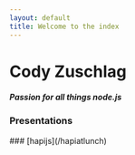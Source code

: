 ```yaml
---
layout: default
title: Welcome to the index
---
```

# Cody Zuschlag

#### _Passion for all things node.js_

<div class="panel panel-primary">
  <div class="panel-heading">
    <h3 class="panel-title">Presentations</h3>
  </div>
  <div class="panel-body">
    ### [hapijs](/hapiatlunch)
  </div>
</div>
